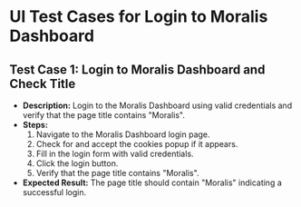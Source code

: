 # UI Test Cases for Login to Moralis Dashboard

## Test Case 1: Login to Moralis Dashboard and Check Title

- **Description:** Login to the Moralis Dashboard using valid credentials and verify that the page title contains "Moralis".
- **Steps:**
  1. Navigate to the Moralis Dashboard login page.
  2. Check for and accept the cookies popup if it appears.
  3. Fill in the login form with valid credentials.
  4. Click the login button.
  5. Verify that the page title contains "Moralis".
- **Expected Result:** The page title should contain "Moralis" indicating a successful login.
